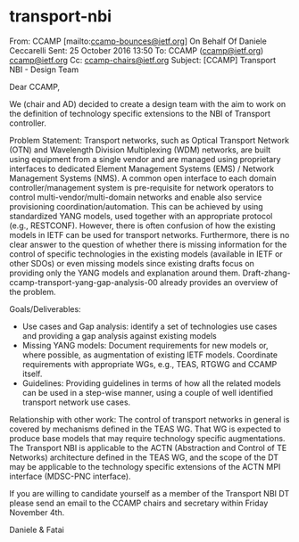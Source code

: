 # transport-nbi

From: CCAMP [mailto:ccamp-bounces@ietf.org] On Behalf Of Daniele Ceccarelli
Sent: 25 October 2016 13:50
To: CCAMP (ccamp@ietf.org) <ccamp@ietf.org>
Cc: ccamp-chairs@ietf.org
Subject: [CCAMP] Transport NBI - Design Team

Dear CCAMP,

We (chair and AD) decided to create a design team with the aim to work on the definition of technology specific extensions to the NBI of Transport controller.

Problem Statement:
Transport networks, such as Optical Transport Network (OTN) and Wavelength Division Multiplexing (WDM) networks, are built using equipment from a single vendor and are managed using proprietary interfaces to dedicated Element Management Systems (EMS) / Network Management Systems (NMS). A common open interface to each domain controller/management system is pre-requisite for network operators to control multi-vendor/multi-domain networks and enable also service provisioning coordination/automation.
This can be achieved by using standardized YANG models, used together with an appropriate protocol (e.g., RESTCONF). However, there is often confusion of how the existing models in IETF can be used for transport networks. Furthermore, there is no clear answer to the question of whether there is missing information for the control of specific technologies in the existing models (available in IETF or other SDOs) or even missing models since existing drafts focus on providing only the YANG models and explanation around them.
Draft-zhang-ccamp-transport-yang-gap-analysis-00 already provides an overview of the problem.

Goals/Deliverables:
- Use cases and Gap analysis: identify a set of technologies use cases and providing a gap analysis against existing models 
- Missing YANG models: Document  requirements for new models or, where possible, as augmentation of existing IETF models. Coordinate requirements with appropriate WGs, e.g., TEAS, RTGWG and CCAMP itself.
- Guidelines: Providing guidelines in terms of how all the related models can be used in a step-wise manner, using a couple of well identified transport network use cases.

Relationship with other work:
The control of transport networks in general is covered by mechanisms defined in the TEAS WG. That WG is expected to produce base models that may require technology specific augmentations.
The Transport NBI is applicable to the ACTN (Abstraction and Control of TE Networks) architecture defined in the TEAS WG, and the scope of the DT may be applicable to the technology specific extensions of the ACTN MPI interface (MDSC-PNC interface).

If you are willing to candidate yourself as a member of the Transport NBI DT please send an email to the CCAMP chairs and secretary within Friday November 4th.

Daniele & Fatai
